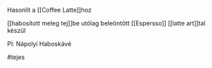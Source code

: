 Hasonlít a [[Coffee Latte]]hoz

[[habosított meleg tej]]be utólag beleöntött [[Espersso]]
[[latte art]]tal készül

Pl: Nápolyi Haboskávé

#tejes 